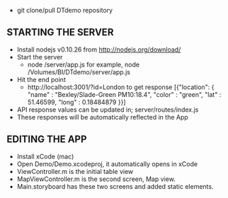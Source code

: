 - git clone/pull DTdemo repository

STARTING THE SERVER
--------------------
- Install nodejs v0.10.26 from http://nodejs.org/download/
- Start the server 
    - node <git clone path>/server/app.js for example, node /Volumes/BI/DTdemo/server/app.js
- Hit the end point 
    - http://localhost:3001/?id=London to get response [{"location": { "name" : "Bexley/Slade-Green PM10:18.4", "color" : "green", "lat" : 51.46599, "long" : 0.18484879 }}]
- API response values can be updated in; server/routes/index.js
- These responses will be automatically reflected in the App

EDITING THE APP
---------------
- Install xCode (mac)
- Open Demo/Demo.xcodeproj, it automatically opens in xCode
- ViewController.m is the initial table view
- MapViewController.m is the second screen, Map view.
- Main.storyboard has these two screens and added static elements.
